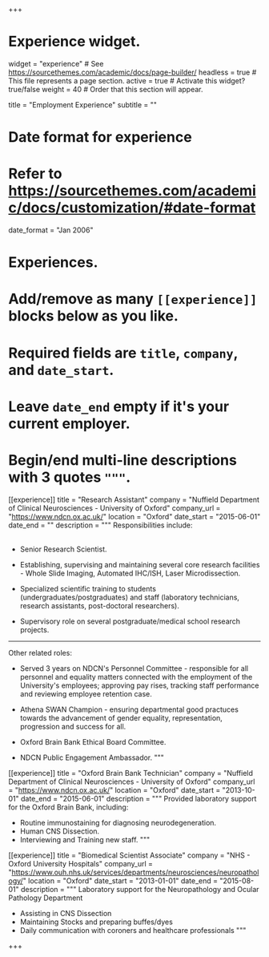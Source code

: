 +++
# Experience widget.
widget = "experience"  # See https://sourcethemes.com/academic/docs/page-builder/
headless = true  # This file represents a page section.
active = true  # Activate this widget? true/false
weight = 40  # Order that this section will appear.

title = "Employment Experience"
subtitle = ""

# Date format for experience
#   Refer to https://sourcethemes.com/academic/docs/customization/#date-format
date_format = "Jan 2006"

# Experiences. 
#   Add/remove as many `[[experience]]` blocks below as you like.
#   Required fields are `title`, `company`, and `date_start`.
#   Leave `date_end` empty if it's your current employer.
#   Begin/end multi-line descriptions with 3 quotes `"""`.
[[experience]]
  title = "Research Assistant"
  company = "Nuffield Department of Clinical Neurosciences - University of Oxford"
  company_url = "https://www.ndcn.ox.ac.uk/"
  location = "Oxford"
  date_start = "2015-06-01"
  date_end = ""
  description = """
  Responsibilities include: <br>
  <br>
  
 * Senior Research Scientist.
 
 
 * Establishing, supervising and maintaining several core research facilities - Whole Slide Imaging, Automated IHC/ISH, Laser Microdissection. 
 
 
 * Specialized scientific training to students (undergraduates/postgraduates) and staff (laboratory technicians, research assistants, post-doctoral researchers).  
 
 
 * Supervisory role on several postgraduate/medical school research projects.
 
 
 -------------------------------------------------
 
 Other related roles:
 
 
 * Served 3 years on NDCN's Personnel Committee - responsible for all personnel and equality matters connected with the employment of the University's employees; approving pay rises, tracking staff performance and reviewing employee retention case.
 
 
  * Athena SWAN Champion - ensuring departmental good practuces towards the advancement of gender equality, representation, progression and success for all.
  
  
  * Oxford Brain Bank Ethical Board Committee. 
  
  
  * NDCN Public Engagement Ambassador.
"""
	
[[experience]]
  title = "Oxford Brain Bank Technician"
  company = "Nuffield Department of Clinical Neurosciences - University of Oxford"
  company_url = "https://www.ndcn.ox.ac.uk/"
  location = "Oxford"
  date_start = "2013-10-01"
  date_end = "2015-06-01"
  description = """ 
  Provided laboratory support for the Oxford Brain Bank, including:
  
  * Routine immunostaining for diagnosing neurodegeneration.
  * Human CNS Dissection.
  * Interviewing and Training new staff.
"""

[[experience]]
  title = "Biomedical Scientist Associate"
  company = "NHS - Oxford University Hospitals"
  company_url = "https://www.ouh.nhs.uk/services/departments/neurosciences/neuropathology/"
  location = "Oxford"
  date_start = "2013-01-01"
  date_end = "2015-08-01"
  description = """ Laboratory support for the Neuropathology and Ocular Pathology Department
* Assisting in CNS Dissection
* Maintaining Stocks and preparing buffes/dyes
* Daily communication with coroners and healthcare professionals
"""


+++

